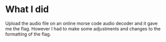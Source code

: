 # What I did
Upload the audio file on an online morse code audio decoder and it gave me the flag. However I had to make some adjustments and changes to the formatting of the flag. 
